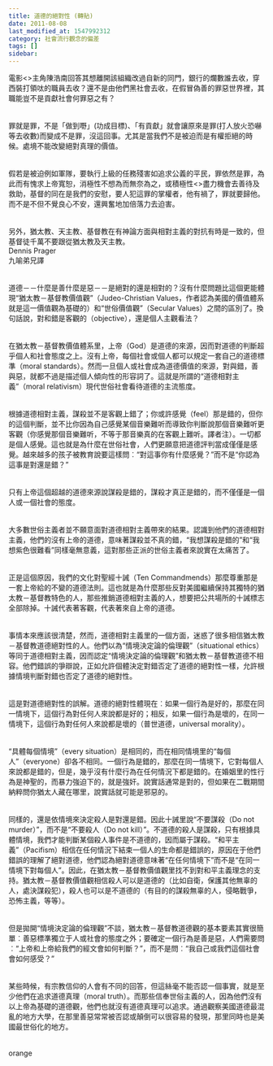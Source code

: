 ```yaml
---
title: 道德的絕對性 (轉貼)
date: 2011-08-08
last_modified_at: 1547992312
category: 社會流行觀念的偏差
tags: []
sidebar: 
---
```


<p>電影&lt;&gt;主角陳浩南回答其想離開該組織改過自新的同門，銀行的爛數誰去收，穿西裝打領呔的職員去收？還不是由他們黑社會去收，在假冒偽善的罪惡世界裡，其職能豈不是貢獻社會何罪惡之有？<br/><br/><br/>罪就是罪，不是「做到嘢」(功成目標)、「有貢獻」就會讓原來是罪(打人放火恐嚇等去收數)而變成不是罪，沒這回事。尤其是當我們不是被迫而是有權拒絕的時候。處境不能改變絕對真理的價值。<br/><br/><br/>假若是被迫例如軍隊，要執行上級的任務殘害如追求公義的平民，罪依然是罪，為此而有愧求上帝寬恕，消極性不想為而無奈為之，或積極性&lt;&gt;盡力機會去善待及救助，基督的同在是我們的安慰，要人犯這罪的掌權者，他有禍了，罪就要歸他。而不是不但不覺良心不安，還興奮地加倍落力去迫害。<br/><br/><br/>另外，猶太教、天主教、基督教在有神論方面與相對主義的對抗有時是一致的，但基督徒千萬不要跟從猶太教及天主教。<br/><!--more-->Dennis Prager<br/>九喻弟兄譯<br/><br/><br/>道德－－什麼是善什麼是惡－－是絕對的還是相對的？沒有什麼問題比這個更能體現“猶太教－基督教價值觀”（Judeo-Christian Values，作者認為美國的價值體系就是這一價值觀為基礎的）和“世俗價值觀”（Secular Values）之間的區別了。換句話說，對和錯是客觀的（objective），還是個人主觀看法？<br/><br/><br/>在猶太教－基督教價值體系里，上帝（God）是道德的來源，因而對道德的判斷超乎個人和社會態度之上。沒有上帝，每個社會或個人都可以規定一套自己的道德標準（moral standards）。然而一旦個人或社會成為道德價值的來源，對與錯，善與惡，就都不過是描述個人傾向性的形容詞了。這就是所謂的“道德相對主義”（moral relativism）現代世俗社會看待道德的主流態度。<br/><br/><br/>根據道德相對主義，謀殺並不是客觀上錯了；你或許感覺（feel）那是錯的，但你的這個判斷，並不比你因為自己感覺某個音樂難听而導致你判斷說那個音樂難听更客觀（你感覺那個音樂難听，不等于那音樂真的在客觀上難听。譯者注）。一切都是個人感覺。這也就是為什麼在世俗社會，人們更願意把道德評判當成僅僅是感覺。越來越多的孩子被教育說要這樣問︰“對這事你有什麼感覺？”而不是“你認為這事是對還是錯？”<br/><br/><br/>只有上帝這個超越的道德來源說謀殺是錯的，謀殺才真正是錯的，而不僅僅是一個人或一個社會的態度。<br/><br/><br/>大多數世俗主義者並不願意面對道德相對主義帶來的結果。認識到他們的道德相對主義，他們的沒有上帝的道德，意味著謀殺並不真的錯，“我想謀殺是錯的”和“我想紫色很難看”同樣毫無意義，這對那些正派的世俗主義者來說實在太痛苦了。<br/><br/><br/>正是這個原因，我們的文化對聖經十誡（Ten Commandmends）那麼尊重那是一套上帝給的不變的道德法則。這也就是為什麼那些反對美國繼續保持其獨特的猶太教－基督教特色的人，那些推銷道德相對主義的人，想要把公共場所的十誡標志全部除掉。十誡代表著客觀，代表著來自上帝的道德。<br/><br/><br/>事情本來應該很清楚，然而，道德相對主義里的一個方面，迷惑了很多相信猶太教－基督教道德絕對性的人。他們以為“情境決定論的倫理觀”（situational ethics）等同于道德相對主義，因而認定“情境決定論的倫理觀”和猶太教－基督教道德不相容。他們錯誤的爭辯說，正如允許個體決定對錯否定了道德的絕對性一樣，允許根據情境判斷對錯也否定了道德的絕對性。<br/><br/><br/>這是對道德絕對性的誤解。道德的絕對性體現在︰如果一個行為是好的，那麼在同一情境下，這個行為對任何人來說都是好的；相反，如果一個行為是壞的，在同一情境下，這個行為對任何人來說都是壞的（普世道德，universal morality）。<br/><br/><br/>“具體每個情境”（every situation）是相同的，而在相同情境里的“每個人”（everyone）卻各不相同。一個行為是錯的，那麼在同一情境下，它對每個人來說都是錯的，但是，幾乎沒有什麼行為在任何情況下都是錯的。在婚姻里的性行為是神聖的，而暴力強迫下的，就是強奸。說實話通常是對的，但如果在二戰期間納粹問你猶太人藏在哪里，說實話就可能是邪惡的。<br/><br/><br/>同樣的，還是依情境來決定殺人是對還是錯。因此十誡里說“不要謀殺（Do not murder）”，而不是“不要殺人（Do not kill）”。不道德的殺人是謀殺，只有根據具體情境，我們才能判斷某個殺人事件是不道德的，因而屬于謀殺。“和平主義”（Pacifism）相信在任何情況下結束一個人的生命都是錯誤的，原因在于他們錯誤的理解了絕對道德，他們認為絕對道德意味著“在任何情境下”而不是“在同一情境下對每個人”。因此，在猶太教－基督教價值觀里找不到對和平主義理念的支持。猶太教－基督教價值觀相信殺人可以是道德的（比如自衛，保護其他無辜的人，處決謀殺犯），殺人也可以是不道德的（有目的的謀殺無辜的人，侵略戰爭，恐怖主義，等等）。<br/><br/><br/>但是拋開“情境決定論的倫理觀”不談，猶太教－基督教道德觀的基本要素其實很簡單︰善惡標準獨立于人或社會的態度之外；要確定一個行為是善是惡，人們需要問︰“上帝和上帝給我們的經文會如何判斷？”，而不是問︰“我自己或我們這個社會會如何感受？”<br/><br/><br/>某些時候，有宗教信仰的人會有不同的回答，但這絲毫不能否認一個事實，就是至少他們在追求道德真理（moral truth）。而那些信奉世俗主義的人，因為他們沒有以上帝為基礎的道德觀，他們也就沒有道德真理可以追求。通過觀察美國道德最混亂的地方大學，在那里善惡常常被否認或顛倒可以很容易的發現，那里同時也是美國最世俗化的地方。<br/><br/><br/>orange<br/></p>